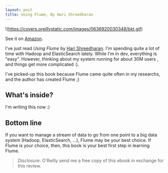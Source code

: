 ```yaml
---
layout: post
title: Using Flume, By Hari Shreedharan
---
```


!(https://covers.oreillystatic.com/images/0636920030348/bkt.gif)

See it on [Amazon][azn].

I've just read *Using Flume* by [Hari Shreedharan][author]. I'm spending quite a lot of time with Hadoop 
and ElasticSearch lately. While I'm in dev, everything is "easy". However, thinking about my system running
for about 30M users , and things get more complicated :).

I've picked-up this book because Flume came quite often in my researchs, and the author has created Flume ;)

## What's inside?

I'm writing this now :)

## Bottom line

If you want to manage a stream of data to go from one point to a big data system (Hadoop, ElasticSearch, ...),
Flume may be your best choice. If Flume is your choice, then, this book is your best first step in learning Flume.


> *Disclosure*: O'Reilly send me a free copy of this ebook in exchange for this review.

[azn]: http://www.amazon.com/gp/product/1449368301/ref=as_li_tl?ie=UTF8&camp=1789&creative=390957&creativeASIN=1449368301&linkCode=as2&tag=chriscorn02-20&linkId=T3RGLSECZ2DZVMUL
[author]: https://twitter.com/harisr1234
